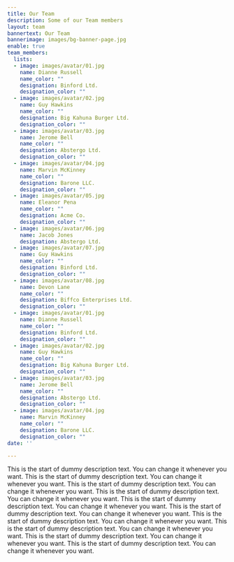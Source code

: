 ```yaml
---
title: Our Team
description: Some of our Team members
layout: team
bannertext: Our Team
bannerimage: images/bg-banner-page.jpg
enable: true
team_members:
  lists:
  - image: images/avatar/01.jpg
    name: Dianne Russell
    name_color: ""
    designation: Binford Ltd.
    designation_color: ""
  - image: images/avatar/02.jpg
    name: Guy Hawkins
    name_color: ""
    designation: Big Kahuna Burger Ltd.
    designation_color: ""
  - image: images/avatar/03.jpg
    name: Jerome Bell
    name_color: ""
    designation: Abstergo Ltd.
    designation_color: ""
  - image: images/avatar/04.jpg
    name: Marvin McKinney
    name_color: ""
    designation: Barone LLC.
    designation_color: ""
  - image: images/avatar/05.jpg
    name: Eleanor Pena
    name_color: ""
    designation: Acme Co.
    designation_color: ""
  - image: images/avatar/06.jpg
    name: Jacob Jones
    designation: Abstergo Ltd.
  - image: images/avatar/07.jpg
    name: Guy Hawkins
    name_color: ""
    designation: Binford Ltd.
    designation_color: ""
  - image: images/avatar/08.jpg
    name: Devon Lane
    name_color: ""
    designation: Biffco Enterprises Ltd.
    designation_color: ""
  - image: images/avatar/01.jpg
    name: Dianne Russell
    name_color: ""
    designation: Binford Ltd.
    designation_color: ""
  - image: images/avatar/02.jpg
    name: Guy Hawkins
    name_color: ""
    designation: Big Kahuna Burger Ltd.
    designation_color: ""
  - image: images/avatar/03.jpg
    name: Jerome Bell
    name_color: ""
    designation: Abstergo Ltd.
    designation_color: ""
  - image: images/avatar/04.jpg
    name: Marvin McKinney
    name_color: ""
    designation: Barone LLC.
    designation_color: ""
date: ''

---
```

This is the start of dummy description text. You can change it whenever you want. This is the start of dummy description text. You can change it whenever you want. This is the start of dummy description text. You can change it whenever you want. This is the start of dummy description text. You can change it whenever you want. This is the start of dummy description text. You can change it whenever you want. This is the start of dummy description text. You can change it whenever you want. This is the start of dummy description text. You can change it whenever you want. This is the start of dummy description text. You can change it whenever you want. This is the start of dummy description text. You can change it whenever you want. This is the start of dummy description text. You can change it whenever you want.